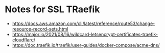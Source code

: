 # Notes for SSL TRaefik

- https://docs.aws.amazon.com/cli/latest/reference/route53/change-resource-record-sets.html
- https://major.io/2021/08/16/wildcard-letsencrypt-certificates-traefik-cloudflare/
- https://doc.traefik.io/traefik/user-guides/docker-compose/acme-dns/


